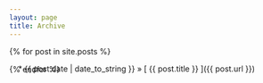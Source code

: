```yaml
---
layout: page
title: Archive
---
```



{% for post in site.posts %}
  <p style="margin-left: 1rem; margin-bottom: -1rem;">* {{ post.date | date_to_string }} &raquo; [ {{ post.title }} ]({{ post.url }})</p>
{% endfor %}